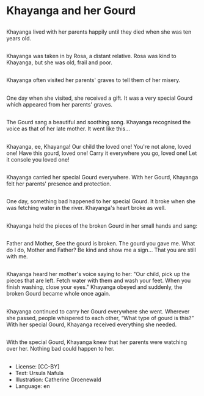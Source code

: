 # Khayanga and her Gourd

##
Khayanga lived with her parents
happily until they died when she
was ten years old.

##
Khayanga was taken in by Rosa, a
distant relative.
Rosa was kind to Khayanga, but she
was old, frail and poor.

##
Khayanga often visited her parents'
graves to tell them of her misery.

##
One day when she visited, she
received a gift. It was a very special
Gourd which appeared from her
parents' graves.

##
The Gourd sang a beautiful and
soothing song. Khayanga
recognised the voice as that of her
late mother.
It went like this…

##
Khayanga, ee, Khayanga!
Our child the loved one!
You're not alone, loved one!
Have this gourd, loved one!
Carry it everywhere you go, loved one!
Let it console you loved one!

##
Khayanga carried her special Gourd
everywhere.
With her Gourd, Khayanga felt her
parents' presence and protection.

##
One day, something bad happened
to her special Gourd. It broke when
she was fetching water in the river.
Khayanga's heart broke as well.

##
Khayanga held the pieces of the
broken Gourd in her small hands
and sang:

##
Father and Mother,
See the gourd is broken.
The gourd you gave me.
What do I do, Mother and Father?
Be kind and show me a sign…
That you are still with me.

##
Khayanga heard her mother's voice
saying to her:
"Our child, pick up the pieces that
are left.
Fetch water with them and wash
your feet.
When you finish washing, close your
eyes."
Khayanga obeyed and suddenly,
the broken Gourd became whole
once again.

##
Khayanga continued to carry her
Gourd everywhere she went.
Wherever she passed, people
whispered to each other, “What
type of gourd is this?”
With her special Gourd, Khayanga
received everything she needed.

##
With the special Gourd, Khayanga
knew that her parents were
watching over her.
Nothing bad could happen to her.

##
* License: [CC-BY]
* Text: Ursula Nafula
* Illustration: Catherine Groenewald
* Language: en
